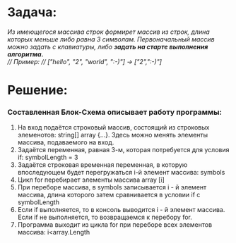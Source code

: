 # Задача:

*Из имеющегося массива строк формирет массив из строк, длина которых меньше либо равна 3 символам. Первоначальный массив можно задать с клавиатуры, либо **задать на старте выполнения алгоритма.**   
// Пример: 
// ["hello", "2", "world", ":-)"] -> ["2",":-)"]*

# Решение:

### Составленная Блок-Схема описывает работу программы:

1. На вход подаётся строковый массив, состоящий из строковых элеменотов: string[] array {...}. Здесь можно менять элементы массива, подаваемого на вход.
2. Задаётся переменная, равная 3-м, которая потребуется для условия if: symbolLength = 3
3. Задаётся строковая временная переменная, в которую впоследующем будет перегружаться i-й элемент массива: symbols
4. Цикл for перебирает элементы массива array [i]
5. При переборе массива, в symbols записывается i - й элемент массива, длина которого затем сравнивается в условии if с symbolLength
6. Если if выполняется, то в консоль выводится i - й элемент массива. Если if не выполняется, то возвращаемся к перебору for.
7. Программа выходит из цикла for при переборе всех элементов массива: i<array.Length


